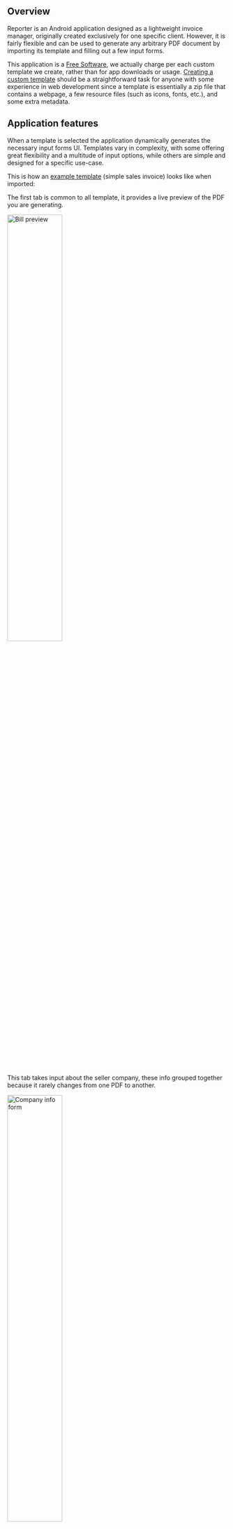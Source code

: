 
## Overview

Reporter is an Android application designed as a lightweight invoice manager, originally created exclusively for one specific client. However, it is fairly flexible and can be used to generate any arbitrary PDF document by importing its template and filling out a few input forms.

This application is a [Free Software](https://www.gnu.org/philosophy/free-sw.html), we actually charge per each custom template we create, rather than for app downloads or usage. [Creating a custom template](#creating-a-custom-template) should be a straightforward task for anyone with some experience in web development since a template is essentially a zip file that contains a webpage, a few resource files (such as icons, fonts, etc.), and some extra metadata.

## Application features

When a template is selected the application dynamically generates the necessary input forms UI. Templates vary in complexity, with some offering great flexibility and a multitude of input options, while others are simple and designed for a specific use-case.

This is how an [example template](https://drive.google.com/drive/folders/17v9MWlNCxS1AUNLK7ZxZLpSMLmRxgOyy?usp=drive_link) (simple sales invoice) looks like when imported:

The first tab is common to all template, it provides a live preview of the PDF you are generating.

<img src="docs/Bill_preview.jpg" alt="Bill preview" width="50%" height="auto" />

This tab takes input about the seller company, these info grouped together because it rarely changes from one PDF to another.

<img src="docs/Company_info_form.jpg" alt="Company info form" width="50%" height="auto" />

This form contains important information that are likely to change for every bill, like the "bill number", and "billing date", etc.

<img src="docs/Bill_info_form.jpg" alt="Bill info form" width="50%" height="auto" />

This is the main input of the invoice, the list of products to be included in the bill.

<img src="docs/Goods_list.jpg" alt="Goods list" width="50%" height="auto" />

This template have some basic layout settings that can be used to further customise the appearance of the generated PDF.

<img src="docs/Bill_layout_settings.jpg" alt="Bill layout settings" width="50%" height="auto" />

The app itself has a simple settings page where you can change the Look and feel of the whole app.

<img src="docs/App_settings.jpg" alt="App settings" width="50%" height="auto" />

## Implementation details

The whole app is written in Kotlin using [Jetpack Compose](https://developer.android.com/jetpack/compose) with the modern [Material 3 design](https://m3.material.io/).

Since this project is simple, I wanted to make it standalone and easy to build/fork, so instead of using some private utilities libraries I just copied the needed classes altogether to this repo.

## Building the application

To build the app, first create a [firebase](https://firebase.google.com/) project and download your `google-services.json` file and copy it to the root dir of the project, after that you can use Gradle wrapper: `gradlew` to build the project or just import it to an IDE like Android studio.

## Creating a custom template

Creating a template file is as easy as writing a webpage using [Pebble Template](https://pebbletemplates.io/), however there are many tips and tricks that you need to be aware of while writing your own template.

If anyone is actually interested, we would gladly write a comprehensive guide about creating custom templates, including a desktop tool that provides a live preview of the template while you are editing it, just [Contact Us](#contact-us).

## License

This project is licensed under the [GNU General Public License, Version 3](https://www.gnu.org/licenses/gpl-3.0.en.html) - see the [LICENSE](LICENSE.txt) file for details.

The GNU GPL v3 is a strong copyleft license that ensures anyone who receives a copy of your software also gets the source code and the same rights to use, modify, and distribute the software.

### Permissions

- You are free to use, modify, and distribute this software.
- You can distribute your own modified versions, but they must also be licensed under the GNU GPL v3.
- This license ensures that users have the same rights you received when using this software.

### Limitations

- You must make any modifications to the source code available under the same GNU GPL v3 license.
- If you distribute this software, you must provide the source code to recipients.
- This license is intended to protect users' freedom, so any restrictions on these freedoms are not allowed.

*For a full understanding of your rights and responsibilities, please refer to the [official license](https://www.gnu.org/licenses/gpl-3.0.en.html).*

## Contact Us

If you have any questions or inquiries about this project, please don't hesitate to contact the main developer at [youcef-debbah@hotmail.com](mailto:youcef-debbah@hotmail.com).